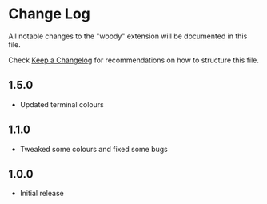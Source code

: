 # Change Log

All notable changes to the "woody" extension will be documented in this file.

Check [Keep a Changelog](http://keepachangelog.com/) for recommendations on how to structure this file.

## 1.5.0

- Updated terminal colours

## 1.1.0

- Tweaked some colours and fixed some bugs

## 1.0.0

- Initial release
